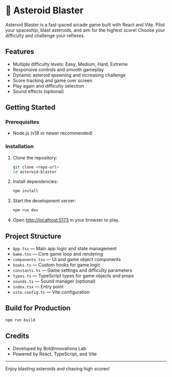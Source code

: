 
# 🚀 Asteroid Blaster

Asteroid Blaster is a fast-paced arcade game built with React and Vite. Pilot your spaceship, blast asteroids, and aim for the highest score! Choose your difficulty and challenge your reflexes.

## Features

- Multiple difficulty levels: Easy, Medium, Hard, Extreme
- Responsive controls and smooth gameplay
- Dynamic asteroid spawning and increasing challenge
- Score tracking and game over screen
- Play again and difficulty selection
- Sound effects (optional)

## Getting Started

### Prerequisites

- Node.js (v18 or newer recommended)

### Installation

1. Clone the repository:
   ```sh
   git clone <repo-url>
   cd asteroid-blaster
   ```
2. Install dependencies:
   ```sh
   npm install
   ```
3. Start the development server:
   ```sh
   npm run dev
   ```
4. Open [http://localhost:5173](http://localhost:5173) in your browser to play.

## Project Structure

- `App.tsx` — Main app logic and state management
- `Game.tsx` — Core game loop and rendering
- `components.tsx` — UI and game object components
- `hooks.ts` — Custom hooks for game logic
- `constants.ts` — Game settings and difficulty parameters
- `types.ts` — TypeScript types for game objects and props
- `sounds.ts` — Sound manager (optional)
- `index.tsx` — Entry point
- `vite.config.ts` — Vite configuration

## Build for Production

```sh
npm run build
```

## Credits

- Developed by BoldInnovations Lab
- Powered by React, TypeScript, and Vite

---
Enjoy blasting asteroids and chasing high scores!
